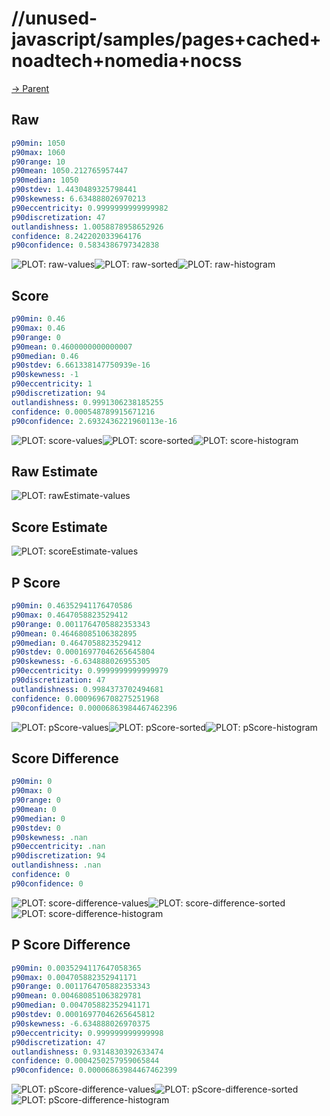 
# //unused-javascript/samples/pages+cached+noadtech+nomedia+nocss

[→ Parent](../..)


## Raw


```yaml
p90min: 1050
p90max: 1060
p90range: 10
p90mean: 1050.212765957447
p90median: 1050
p90stdev: 1.4430489325798441
p90skewness: 6.634888026970213
p90eccentricity: 0.9999999999999982
p90discretization: 47
outlandishness: 1.0058878958652926
confidence: 8.242202033964176
p90confidence: 0.5834386797342838

```

![PLOT: raw-values](./raw/values.svg)![PLOT: raw-sorted](./raw/sorted.svg)![PLOT: raw-histogram](./raw/histogram.svg)
## Score


```yaml
p90min: 0.46
p90max: 0.46
p90range: 0
p90mean: 0.4600000000000007
p90median: 0.46
p90stdev: 6.661338147750939e-16
p90skewness: -1
p90eccentricity: 1
p90discretization: 94
outlandishness: 0.9991306238185255
confidence: 0.000548789915671216
p90confidence: 2.6932436221960113e-16

```

![PLOT: score-values](./score/values.svg)![PLOT: score-sorted](./score/sorted.svg)![PLOT: score-histogram](./score/histogram.svg)
## Raw Estimate

![PLOT: rawEstimate-values](./rawEstimate/values.svg)
## Score Estimate

![PLOT: scoreEstimate-values](./scoreEstimate/values.svg)
## P Score


```yaml
p90min: 0.46352941176470586
p90max: 0.4647058823529412
p90range: 0.0011764705882353343
p90mean: 0.46468085106382895
p90median: 0.4647058823529412
p90stdev: 0.00016977046265645804
p90skewness: -6.634888026955305
p90eccentricity: 0.9999999999999979
p90discretization: 47
outlandishness: 0.9984373702494681
confidence: 0.0009696708275251968
p90confidence: 0.00006863984467462396

```

![PLOT: pScore-values](./pScore/values.svg)![PLOT: pScore-sorted](./pScore/sorted.svg)![PLOT: pScore-histogram](./pScore/histogram.svg)
## Score Difference


```yaml
p90min: 0
p90max: 0
p90range: 0
p90mean: 0
p90median: 0
p90stdev: 0
p90skewness: .nan
p90eccentricity: .nan
p90discretization: 94
outlandishness: .nan
confidence: 0
p90confidence: 0

```

![PLOT: score-difference-values](./score-difference/values.svg)![PLOT: score-difference-sorted](./score-difference/sorted.svg)![PLOT: score-difference-histogram](./score-difference/histogram.svg)
## P Score Difference


```yaml
p90min: 0.0035294117647058365
p90max: 0.004705882352941171
p90range: 0.0011764705882353343
p90mean: 0.004680851063829781
p90median: 0.004705882352941171
p90stdev: 0.00016977046265645812
p90skewness: -6.634888026970375
p90eccentricity: 0.999999999999998
p90discretization: 47
outlandishness: 0.9314830392633474
confidence: 0.0004250257959065844
p90confidence: 0.00006863984467462399

```

![PLOT: pScore-difference-values](./pScore-difference/values.svg)![PLOT: pScore-difference-sorted](./pScore-difference/sorted.svg)![PLOT: pScore-difference-histogram](./pScore-difference/histogram.svg)